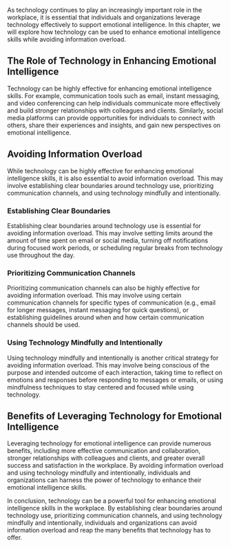 
As technology continues to play an increasingly important role in the workplace, it is essential that individuals and organizations leverage technology effectively to support emotional intelligence. In this chapter, we will explore how technology can be used to enhance emotional intelligence skills while avoiding information overload.

The Role of Technology in Enhancing Emotional Intelligence
----------------------------------------------------------

Technology can be highly effective for enhancing emotional intelligence skills. For example, communication tools such as email, instant messaging, and video conferencing can help individuals communicate more effectively and build stronger relationships with colleagues and clients. Similarly, social media platforms can provide opportunities for individuals to connect with others, share their experiences and insights, and gain new perspectives on emotional intelligence.

Avoiding Information Overload
-----------------------------

While technology can be highly effective for enhancing emotional intelligence skills, it is also essential to avoid information overload. This may involve establishing clear boundaries around technology use, prioritizing communication channels, and using technology mindfully and intentionally.

### Establishing Clear Boundaries

Establishing clear boundaries around technology use is essential for avoiding information overload. This may involve setting limits around the amount of time spent on email or social media, turning off notifications during focused work periods, or scheduling regular breaks from technology use throughout the day.

### Prioritizing Communication Channels

Prioritizing communication channels can also be highly effective for avoiding information overload. This may involve using certain communication channels for specific types of communication (e.g., email for longer messages, instant messaging for quick questions), or establishing guidelines around when and how certain communication channels should be used.

### Using Technology Mindfully and Intentionally

Using technology mindfully and intentionally is another critical strategy for avoiding information overload. This may involve being conscious of the purpose and intended outcome of each interaction, taking time to reflect on emotions and responses before responding to messages or emails, or using mindfulness techniques to stay centered and focused while using technology.

Benefits of Leveraging Technology for Emotional Intelligence
------------------------------------------------------------

Leveraging technology for emotional intelligence can provide numerous benefits, including more effective communication and collaboration, stronger relationships with colleagues and clients, and greater overall success and satisfaction in the workplace. By avoiding information overload and using technology mindfully and intentionally, individuals and organizations can harness the power of technology to enhance their emotional intelligence skills.

In conclusion, technology can be a powerful tool for enhancing emotional intelligence skills in the workplace. By establishing clear boundaries around technology use, prioritizing communication channels, and using technology mindfully and intentionally, individuals and organizations can avoid information overload and reap the many benefits that technology has to offer.
